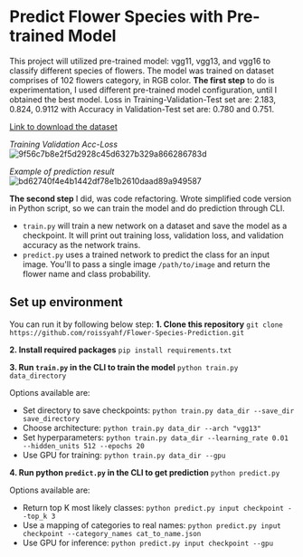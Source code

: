 # Predict Flower Species with Pre-trained Model

This project will utilized pre-trained model: vgg11, vgg13, and vgg16 to classify different species of flowers. The model was trained on dataset comprises of 102 flowers category, in RGB color. **The first step** to do is experimentation, I used different pre-trained model configuration, until I obtained the best model. Loss in Training-Validation-Test set are: 2.183, 0.824, 0.9112 with Accuracy in Validation-Test set are: 0.780 and 0.751.

[Link to download the dataset](https://www.robots.ox.ac.uk/~vgg/data/flowers/102/index.html)

_Training Validation Acc-Loss_
![9f56c7b8e2f5d2928c45d6327b329a866286783d](https://github.com/roissyahf/Flower-Species-Prediction/assets/94748266/af324042-f013-4649-8460-a48b45b222a9)

_Example of prediction result_
![bd62740f4e4b1442df78e1b2610daad89a949587](https://github.com/roissyahf/Flower-Species-Prediction/assets/94748266/85592021-0e51-431a-b0a3-0de480df4b9c)

**The second step** I did, was code refactoring. Wrote simplified code version in Python script, so we can train the model and do prediction through CLI.
* `train.py` will train a new network on a dataset and save the model as a checkpoint. It will print out training loss, validation loss, and validation accuracy as the network trains.
* `predict.py` uses a trained network to predict the class for an input image. You'll to pass a single image `/path/to/image` and return the flower name and class probability.

## Set up environment
You can run it by following below step:
**1. Clone this repository**
`git clone https://github.com/roissyahf/Flower-Species-Prediction.git`

**2. Install required packages**
`pip install requirements.txt`

**3. Run `train.py` in the CLI to train the model**
`python train.py data_directory`

Options available are:
* Set directory to save checkpoints: `python train.py data_dir --save_dir save_directory`
* Choose architecture: `python train.py data_dir --arch "vgg13"`
* Set hyperparameters: `python train.py data_dir --learning_rate 0.01 --hidden_units 512 --epochs 20`
* Use GPU for training: `python train.py data_dir --gpu`

**4. Run python `predict.py` in the CLI to get prediction**
`python predict.py`

Options available are:
* Return top K most likely classes: `python predict.py input checkpoint --top_k 3`
* Use a mapping of categories to real names: `python predict.py input checkpoint --category_names cat_to_name.json`
* Use GPU for inference: `python predict.py input checkpoint --gpu`

